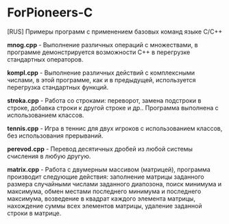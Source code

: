 # ForPioneers-C
[RUS] Примеры программ с применением базовых команд языке C/C++

**mnog.cpp** - Выполнение различных операций с множествами, в программе демонстрируется возможности C++ в перегрузке стандартных операторов.

**kompl.cpp** - Выполнение различных действий с комплексными числами, в этой программе, как и в предыдущей, используется перегрузка стандартных функций.

**stroka.cpp** - Работа со строками: переворот, замена подстроки в строке, добавка строки к другой строке и др.. Программа выполнена с использованием классов.

**tennis.cpp** - Игра в теннис для двух игроков с использованием классов, без использования прерываний.

**perevod.cpp** - Перевод десятичных дробей из любой системы счисления в любую другую.

**matrix.cpp** - Работа с двумерным массивом (матрицей), программа производит следующие действия: заполнение матрицы заданного размера случайными числами заданного диапозона, поиск минимума и максимума, обмен местами последнего минимума и последнего максимума, возведение в квадрат каждого элемента матрицы, нахождение суммы всех элементов матрицы, удаление заданной строки в матрице.
